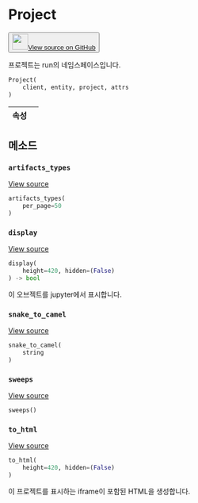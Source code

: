 # Project

<p><button style={{display: 'flex', alignItems: 'center', backgroundColor: 'white', border: '1px solid #ddd', padding: '10px', borderRadius: '6px', cursor: 'pointer', boxShadow: '0 2px 3px rgba(0,0,0,0.1)', transition: 'all 0.3s'}}><a href='https://www.github.com/wandb/wandb/tree/v0.18.0/wandb/apis/public/projects.py#L79-L154' style={{fontSize: '1.2em', display: 'flex', alignItems: 'center'}}><img src='https://github.githubassets.com/images/modules/logos_page/GitHub-Mark.png' height='32px' width='32px' style={{marginRight: '10px'}}/>View source on GitHub</a></button></p>

프로젝트는 run의 네임스페이스입니다.

```python
Project(
    client, entity, project, attrs
)
```

| 속성 |  |
| :--- | :--- |

## 메소드

### `artifacts_types`

[View source](https://www.github.com/wandb/wandb/tree/v0.18.0/wandb/apis/public/projects.py#L112-L114)

```python
artifacts_types(
    per_page=50
)
```

### `display`

[View source](https://www.github.com/wandb/wandb/tree/v0.18.0/wandb/apis/attrs.py#L15-L26)

```python
display(
    height=420, hidden=(False)
) -> bool
```

이 오브젝트를 jupyter에서 표시합니다.

### `snake_to_camel`

[View source](https://www.github.com/wandb/wandb/tree/v0.18.0/wandb/apis/attrs.py#L11-L13)

```python
snake_to_camel(
    string
)
```

### `sweeps`

[View source](https://www.github.com/wandb/wandb/tree/v0.18.0/wandb/apis/public/projects.py#L116-L154)

```python
sweeps()
```

### `to_html`

[View source](https://www.github.com/wandb/wandb/tree/v0.18.0/wandb/apis/public/projects.py#L96-L104)

```python
to_html(
    height=420, hidden=(False)
)
```

이 프로젝트를 표시하는 iframe이 포함된 HTML을 생성합니다.